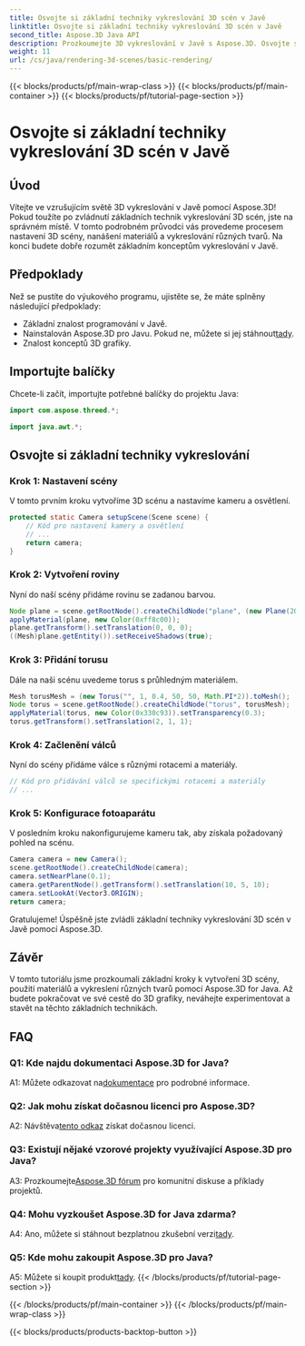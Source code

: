 ```yaml
---
title: Osvojte si základní techniky vykreslování 3D scén v Javě
linktitle: Osvojte si základní techniky vykreslování 3D scén v Javě
second_title: Aspose.3D Java API
description: Prozkoumejte 3D vykreslování v Javě s Aspose.3D. Osvojte si základní techniky, nastavujte scény a bez problémů vykreslujte tvary. Zvyšte své znalosti programování v Javě ve 3D grafice.
weight: 11
url: /cs/java/rendering-3d-scenes/basic-rendering/
---
```


{{< blocks/products/pf/main-wrap-class >}}
{{< blocks/products/pf/main-container >}}
{{< blocks/products/pf/tutorial-page-section >}}

# Osvojte si základní techniky vykreslování 3D scén v Javě

## Úvod

Vítejte ve vzrušujícím světě 3D vykreslování v Javě pomocí Aspose.3D! Pokud toužíte po zvládnutí základních technik vykreslování 3D scén, jste na správném místě. V tomto podrobném průvodci vás provedeme procesem nastavení 3D scény, nanášení materiálů a vykreslování různých tvarů. Na konci budete dobře rozumět základním konceptům vykreslování v Javě.

## Předpoklady

Než se pustíte do výukového programu, ujistěte se, že máte splněny následující předpoklady:

- Základní znalost programování v Javě.
-  Nainstalován Aspose.3D pro Javu. Pokud ne, můžete si jej stáhnout[tady](https://releases.aspose.com/3d/java/).
- Znalost konceptů 3D grafiky.

## Importujte balíčky

Chcete-li začít, importujte potřebné balíčky do projektu Java:

```java
import com.aspose.threed.*;

import java.awt.*;
```

## Osvojte si základní techniky vykreslování

### Krok 1: Nastavení scény

V tomto prvním kroku vytvoříme 3D scénu a nastavíme kameru a osvětlení.

```java
protected static Camera setupScene(Scene scene) {
    // Kód pro nastavení kamery a osvětlení
    // ...
    return camera;
}
```

### Krok 2: Vytvoření roviny

Nyní do naší scény přidáme rovinu se zadanou barvou.

```java
Node plane = scene.getRootNode().createChildNode("plane", (new Plane(20, 20)).toMesh());
applyMaterial(plane, new Color(0xff8c00));
plane.getTransform().setTranslation(0, 0, 0);
((Mesh)plane.getEntity()).setReceiveShadows(true);
```

### Krok 3: Přidání torusu

Dále na naši scénu uvedeme torus s průhledným materiálem.

```java
Mesh torusMesh = (new Torus("", 1, 0.4, 50, 50, Math.PI*2)).toMesh();
Node torus = scene.getRootNode().createChildNode("torus", torusMesh);
applyMaterial(torus, new Color(0x330c93)).setTransparency(0.3);
torus.getTransform().setTranslation(2, 1, 1);
```

### Krok 4: Začlenění válců

Nyní do scény přidáme válce s různými rotacemi a materiály.

```java
// Kód pro přidávání válců se specifickými rotacemi a materiály
// ...
```

### Krok 5: Konfigurace fotoaparátu

V posledním kroku nakonfigurujeme kameru tak, aby získala požadovaný pohled na scénu.

```java
Camera camera = new Camera();
scene.getRootNode().createChildNode(camera);
camera.setNearPlane(0.1);
camera.getParentNode().getTransform().setTranslation(10, 5, 10);
camera.setLookAt(Vector3.ORIGIN);
return camera;
```

Gratulujeme! Úspěšně jste zvládli základní techniky vykreslování 3D scén v Javě pomocí Aspose.3D.

## Závěr

V tomto tutoriálu jsme prozkoumali základní kroky k vytvoření 3D scény, použití materiálů a vykreslení různých tvarů pomocí Aspose.3D for Java. Až budete pokračovat ve své cestě do 3D grafiky, neváhejte experimentovat a stavět na těchto základních technikách.

## FAQ

### Q1: Kde najdu dokumentaci Aspose.3D for Java?

 A1: Můžete odkazovat na[dokumentace](https://reference.aspose.com/3d/java/) pro podrobné informace.

### Q2: Jak mohu získat dočasnou licenci pro Aspose.3D?

 A2: Návštěva[tento odkaz](https://purchase.aspose.com/temporary-license/) získat dočasnou licenci.

### Q3: Existují nějaké vzorové projekty využívající Aspose.3D pro Java?

 A3: Prozkoumejte[Aspose.3D fórum](https://forum.aspose.com/c/3d/18) pro komunitní diskuse a příklady projektů.

### Q4: Mohu vyzkoušet Aspose.3D for Java zdarma?

 A4: Ano, můžete si stáhnout bezplatnou zkušební verzi[tady](https://releases.aspose.com/).

### Q5: Kde mohu zakoupit Aspose.3D pro Java?

 A5: Můžete si koupit produkt[tady](https://purchase.aspose.com/buy).
{{< /blocks/products/pf/tutorial-page-section >}}

{{< /blocks/products/pf/main-container >}}
{{< /blocks/products/pf/main-wrap-class >}}

{{< blocks/products/products-backtop-button >}}

